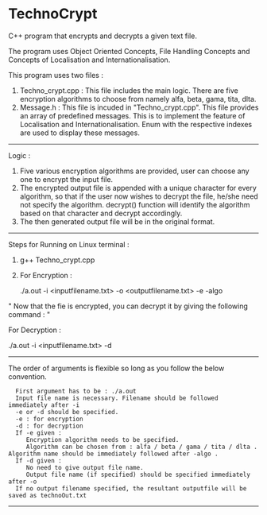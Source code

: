 # TechnoCrypt
C++ program that encrypts and decrypts a given text file.

The program uses Object Oriented Concepts, File Handling Concepts and Concepts of Localisation and Internationalisation.

This program uses two files :
1) Techno_crypt.cpp : This file includes the main logic. There are five encryption algorithms to choose from namely alfa, beta, gama, tita, dlta.
2) Message.h : This file is incuded in "Techno_crypt.cpp". This file provides an array of predefined messages. This is to implement the feature of Localisation and Internationalisation. Enum with the respective indexes are used to display these messages.

--------------------------------------------------------------------------------------------------

Logic :

1) Five various encryption algorithms are provided, user can choose any one to encrypt the input file.
2) The encrypted output file is appended with a unique character for every algorithm, so that if the user now wishes to decrypt the file, he/she need not specify the algorithm. decrypt() function will identify the algorithm based on that character and decrypt accordingly.
3) The then generated output file will be in the original format.

--------------------------------------------------------------------------------------------------

Steps for Running on Linux terminal :

1) g++ Techno_crypt.cpp

2) For Encryption :

   ./a.out -i <inputfilename.txt> -o <outputfilename.txt> -e -algo <algorithm>
  
 " Now that the fie is encrypted, you can decrypt it by giving the following command : "
  
  For Decryption :
  
   ./a.out -i <inputfilename.txt> -d
   
--------------------------------------------------------------------------------------------------
   
The order of arguments is flexible so long as you follow the below convention.

      First argument has to be : ./a.out 
      Input file name is necessary. Filename should be followed immediately after -i 
      -e or -d should be specified.
      -e : for encryption
      -d : for decryption
      If -e given :
         Encryption algorithm needs to be specified. 
         Algorithm can be chosen from : alfa / beta / gama / tita / dlta . Algorithm name should be immediately followed after -algo .
      If -d given :
         No need to give output file name.
         Output file name (if specified) should be specified immediately after -o
      If no output filename specified, the resultant outputfile will be saved as technoOut.txt
  
 --------------------------------------------------------------------------------------------------


  



